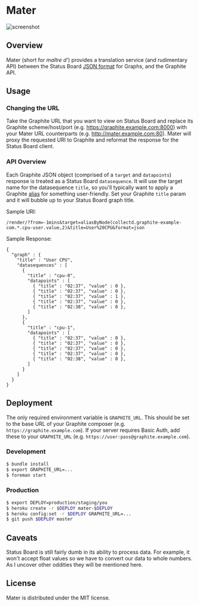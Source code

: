 # Mater

![screenshot](https://raw.github.com/obfuscurity/mater/master/images/screenshot.png)

## Overview

Mater (short for _maître d'_) provides a translation service (and rudimentary API) between the Status Board [JSON format](http://www.panic.com/statusboard/docs/graph_tutorial.pdf) for Graphs, and the Graphite API.

## Usage

### Changing the URL

Take the Graphite URL that you want to view on Status Board and replace its Graphite scheme/host/port (e.g. https://graphite.example.com:8000) with your Mater URL counterparts (e.g. http://mater.example.com:80). Mater will proxy the requested URI to Graphite and reformat the response for the Status Board client.

### API Overview

Each Graphite JSON object (comprised of a `target` and `datapoints`) response is treated as a Status Board `datasequence`. It will use the target name for the datasequence `title`, so you'll typically want to apply a Graphite [alias](http://graphite.readthedocs.org/en/0.9.10/functions.html#graphite.render.functions.alias) for something user-friendly. Set your Graphite `title` param and it will bubble up to your Status Board graph title.

Sample URI:
```
/render/?from=-1mins&target=aliasByNode(collectd.graphite-example-com.*.cpu-user.value,2)&title=User%20CPU&format=json
```

Sample Response:
```
{
  "graph" : {
    "title" : "User CPU",
    "datasequences" : [
      {
        "title" : "cpu-0",
        "datapoints" : [
          { "title" : "02:37", "value" : 0 },
          { "title" : "02:37", "value" : 0 },
          { "title" : "02:37", "value" : 1 },
          { "title" : "02:37", "value" : 0 },
          { "title" : "02:38", "value" : 0 },
        ]
      },
      {
        "title" : "cpu-1",
        "datapoints" : [
          { "title" : "02:37", "value" : 0 },
          { "title" : "02:37", "value" : 0 },
          { "title" : "02:37", "value" : 0 },
          { "title" : "02:37", "value" : 0 },
          { "title" : "02:38", "value" : 0 },
        ]
      }
    ]
  }
}
```

## Deployment

The only required environment variable is `GRAPHITE_URL`. This should be set to the base URL of your Graphite composer (e.g. `https://graphite.example.com`). If your server requires Basic Auth, add these to your `GRAPHITE_URL` (e.g. `https://user:pass@graphite.example.com`).

### Development

```bash
$ bundle install
$ export GRAPHITE_URL=...
$ foreman start
```

### Production

```bash
$ export DEPLOY=production/staging/you
$ heroku create -r $DEPLOY mater-$DEPLOY
$ heroku config:set -r $DEPLOY GRAPHITE_URL=...
$ git push $DEPLOY master
```

## Caveats

Status Board is still fairly dumb in its ability to process data. For example, it won't accept float values so we have to convert our data to whole numbers. As I uncover other oddities they will be mentioned here.

## License 

Mater is distributed under the MIT license.

